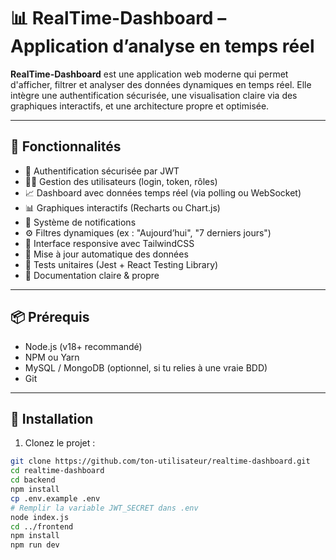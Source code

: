 # 📊 RealTime-Dashboard – Application d’analyse en temps réel

**RealTime-Dashboard** est une application web moderne qui permet d'afficher, filtrer et analyser des données dynamiques en temps réel. Elle intègre une authentification sécurisée, une visualisation claire via des graphiques interactifs, et une architecture propre et optimisée.

---

## 🎯 Fonctionnalités

- 🔐 Authentification sécurisée par JWT
- 🧑‍💻 Gestion des utilisateurs (login, token, rôles)
- 📈 Dashboard avec données temps réel (via polling ou WebSocket)
- 📊 Graphiques interactifs (Recharts ou Chart.js)
- 💬 Système de notifications
- ⚙️ Filtres dynamiques (ex : "Aujourd’hui", "7 derniers jours")
- 📱 Interface responsive avec TailwindCSS
- 🔁 Mise à jour automatique des données
- 🧪 Tests unitaires (Jest + React Testing Library)
- 📄 Documentation claire & propre

---

## 📦 Prérequis

- Node.js (v18+ recommandé)
- NPM ou Yarn
- MySQL / MongoDB (optionnel, si tu relies à une vraie BDD)
- Git

---

## 🚀 Installation

1. Clonez le projet :

```bash
git clone https://github.com/ton-utilisateur/realtime-dashboard.git
cd realtime-dashboard
cd backend
npm install
cp .env.example .env
# Remplir la variable JWT_SECRET dans .env
node index.js
cd ../frontend
npm install
npm run dev

